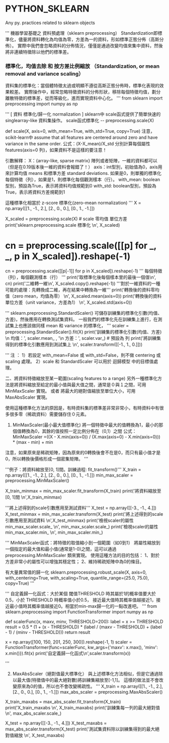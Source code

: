 # PYTHON_SKLEARN
Any py. practices related to sklearn objects 


'''
機器學習基礎之 資料預處理（sklearn preprocessing）
Standardization即標準化，儘量將資料轉化為均值為零，方差為一的資料，形如標準正態分佈（高斯分佈）。
實際中我們會忽略資料的分佈情況，僅僅是通過改變均值來集中資料，然後將非連續特徵除以他們的標準差。

### 標準化，均值去除 和 按方差比例縮放 （Standardization, or mean removal and variance scaling）
資料集的標準化：當個體特徵太過或明顯不遵從高斯正態分佈時，標準化表現的效果較差。
實際操作中，經常忽略特徵資料的分佈形狀，移除每個特徵均值，劃分離散特徵的標準差，從而等級化，進而實現資料中心化。
'''
from sklearn import preprocessing
import numpy as np

'''
[ 資料 標準化/歸一化 normalization ]
sklearn中 scale函式提供了簡單快速的 singlearray-like 資料集操作。
scale函式標準化  --  preprocessing.scale(X)

def scale(X, axis=0, with_mean=True, with_std=True, copy=True)
注意，scikit-learn中 assume that all features are centered around zero and have variance in the same order.
公式：(X-X_mean)/X_std 分別計算每個屬性 features(axis=0 列)，如果資料不是這樣的要注意！

引數解釋：
    X：{array-like, sparse matrix} 陣列或者矩陣，一維的資料都可以（但是在0.19版本後一維的資料會報錯了！）
    axis：int型別，初始值為0，axis用來計算均值 means 和標準方差 standard deviations.
        如果是0，則單獨的標準化每個特徵（列），如果是1，則標準化每個觀測樣本（行）。
    with_mean: boolean型別，預設為True，表示將資料均值規範到0
    with_std: boolean型別，預設為True，表示將資料方差規範到1

這種標準化相當於 z-score 標準化(zero-mean normalization)
'''
X = np.array([[1., -1., 2.],
              [2., 0., 0.],
              [0., 1., -1.]])

X_scaled = preprocessing.scale(X)         # scale 零均值 單位方差
print('sklearn.preprocessing.scale 標準化  \n', X_scaled)
# cn = preprocessing.scale([[p] for _, _, p in X_scaled]).reshape(-1)
cn = preprocessing.scale([[p[-1]] for p in X_scaled]).reshape(-1)
''' 每個特徵（列），每個觀測樣本（行） '''
print('取標準化後每個樣本里的最後一個值\n', cn)
print('二維轉一維\n', X_scaled.copy().reshape(-1))
'''對於一維資料的一種可能的處理：先轉換成二維，再在結果中轉換為一維'''
print('轉換後的資料零均值（zero mean，均值為零） \n', X_scaled.mean(axis=0))
print('轉換後的資料單位方差（unit variance，方差為1） \n', X_scaled.std(axis=0))

'''
sklearn.preprocessing.StandardScaler()
可儲存訓練集的標準化引數(均值、方差)，然後應用在轉換測試集資料。
一般我們的標準化先在訓練集上進行，在測試集上也應該做同樣 mean 和 variance 的標準化，
'''
scaler = preprocessing.StandardScaler().fit(X)
print('訓練集的標準化引數(均值、方差) \n 均值：', scaler.mean_ , '\n 方差：', scaler.var_)     # 預設為 列
print('將訓練集得到的標準化引數應用到測試集上 \n', scaler.transform([[-1., 1., 0.]]))

'''
注 ：
1）若設定 with_mean=False 或 with_std=False，則不做 centering 或 scaling 處理。
2）scale 和 StandardScaler 可以用於 迴歸模型 中的目標值處理。


二、將資料特徵縮放至某一範圍(scaling features to a range)
另外一種標準化方法是將資料縮放至給定的最小值與最大值之間，通常是０與１之間，可用 MinMaxScaler 實現。
或者 將最大的絕對值縮放至單位大小，可用 MaxAbsScaler 實現。

使用這種標準化方法的原因是，有時資料集的標準差非常非常小，有時資料中有很多很多零（稀疏資料）需要儲存住０元素。

1. MinMaxScaler(最小最大值標準化)
將一個特徵中最大的值轉換為1，最小的那個值轉換為0，其餘的值按照一定比例分佈在（0,1）之間
公式：MinMaxScaler =((X - X.min(axis=0)) / (X.max(axis=0) - X.min(axis=0))) * (max - min) + min

注意，如果原來是稀疏矩陣，因為原來的0轉換後會不在是0，而只有最小值才是0，所以轉換後價格形成一個密集矩陣。
'''

'''例子：將資料縮放至[0, 1]間。訓練過程: fit_transform()'''
X_train = np.array([[1., -1., 2.], [2., 0., 0.], [0., 1., -1.]])
min_max_scaler = preprocessing.MinMaxScaler()

X_train_minmax = min_max_scaler.fit_transform(X_train)
print('將資料縮放至[0, 1]間 \n',X_train_minmax)

'''將上述得到的scale引數應用至測試資料'''
X_test = np.array([[-3., -1., 4.]])
X_test_minmax = min_max_scaler.transform(X_test)
print('將上述得到的scale引數應用至測試資料 \n',X_test_minmax)
print('檢視scaler的屬性 min_max_scaler.scale_  \n', min_max_scaler.scale_)
print('檢視scaler的屬性 min_max_scaler.min_  \n', min_max_scaler.min_)

'''
MinMaxScaler函式：將特徵的取值縮小到一個範圍（如0到1）
將屬性縮放到一個指定的最大值和最小值(通常是1-0)之間，這可以通過 preprocessing.MinMaxScaler 類來實現。
使用這種方法的目的包括：
    1、對於方差非常小的屬性可以增強其穩定性；
    2、維持稀疏矩陣中為0的條目。

有大量異常值的歸一化
sklearn.preprocessing.robust_scale(X, axis=0, with_centering=True,
with_scaling=True, quantile_range=(25.0, 75.0), copy=True)
'''

'''
自定義歸一化函式：大於某個 閾值THRESHOLD 時其屬於1的概率值要大於0.5，小於 THRESHOLD 時概率值小於0.5，
接近最大值時其概率值越接近1，接近最小值時其概率值越接近0。相當於min-max歸一化的一點改進吧。
'''
from sklearn.preprocessing import FunctionTransformer
import numpy as np

def scalerFunc(x, maxv, minv, THRESHOLD=200):
    label = x >= THRESHOLD
    result = 0.5 * (1 + (x - THRESHOLD) * (label / (maxv - THRESHOLD) + (label - 1) / (minv - THRESHOLD)))
    return result

x = np.array([100, 150, 201, 250, 300]).reshape(-1, 1)
scaler = FunctionTransformer(func=scalerFunc, kw_args={'maxv': x.max(), 'minv': x.min()}).fit(x)
print('自定義歸一化函式\n',scaler.transform(x))

'''

2. MaxAbsScaler（絕對值最大標準化）
與上述標準化方法相似，但是它通過除以最大值(特徵值中的最大絕對數)將訓練集縮放至[-1,1]。
這樣的做法並不會改變原來為0的值，所以也不會改變稀疏性。
'''
X_train = np.array([[1., -1., 2.],
                    [2., 0., 0.],
                    [0., 1., -1.]])
max_abs_scaler = preprocessing.MaxAbsScaler()

X_train_maxabs = max_abs_scaler.fit_transform(X_train)
print('X_train_maxabs \n', X_train_maxabs)
print('訓練集每一列的最大絕對值 \n', max_abs_scaler.scale_)

X_test = np.array([[-3., -1., 4.]])
X_test_maxabs = max_abs_scaler.transform(X_test)
print('測試集資料除以訓練集得到的最大絕對值縮放 \n', X_test_maxabs)
